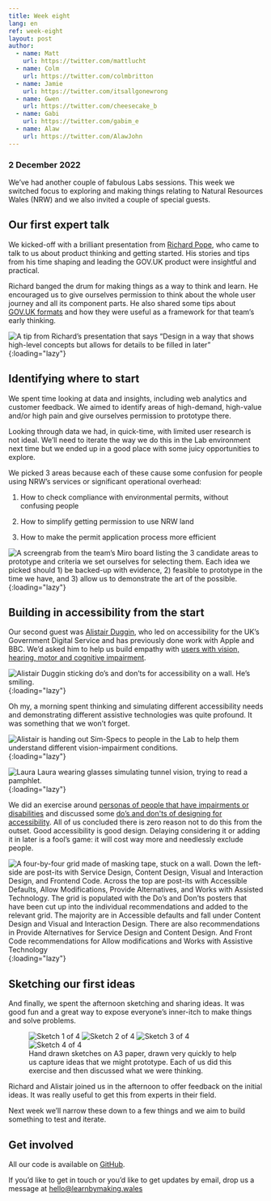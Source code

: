 ```yaml
---
title: Week eight
lang: en
ref: week-eight
layout: post
author:
  - name: Matt
    url: https://twitter.com/mattlucht
  - name: Colm
    url: https://twitter.com/colmbritton
  - name: Jamie
    url: https://twitter.com/itsallgonewrong
  - name: Gwen
    url: https://twitter.com/cheesecake_b
  - name: Gabi
    url: https://twitter.com/gabim_e
  - name: Alaw
    url: https://twitter.com/AlawJohn
---
```


### 2 December 2022

We’ve had another couple of fabulous Labs sessions. This week we switched focus to exploring and making things relating to Natural Resources Wales (NRW) and we also invited a couple of special guests.

## Our first expert talk

We kicked-off with a brilliant presentation from [Richard Pope](https://richardpope.org/), who came to talk to us about product thinking and getting started. His stories and tips from his time shaping and leading the GOV.UK product were insightful and practical.

Richard banged the drum for making things as a way to think and learn. He encouraged us to give ourselves permission to think about the whole user journey and all its component parts. He also shared some tips about [GOV.UK formats](https://flic.kr/p/An8WNz) and how they were useful as a framework for that team’s early thinking.

![A tip from Richard’s presentation that says “Design in a way that shows high-level concepts but allows for details to be filled in later”](/assets/images/papal-message.png){:loading="lazy"}


## Identifying where to start
We spent time looking at data and insights, including web analytics and customer feedback. We aimed to identify areas of high-demand, high-value and/or high pain and give ourselves permission to prototype there.  

Looking through data we had, in quick-time, with limited user research is not ideal. We’ll need to iterate the way we do this in the Lab environment next time but we ended up in a good place with some juicy opportunities to explore.

We picked 3 areas because each of these cause some confusion for people using NRW’s services or significant operational overhead:

1. How to check compliance with environmental permits, without confusing people

1. How to simplify getting permission to use NRW land 

1. How to make the permit application process more efficient

![A screengrab from the team’s Miro board listing the 3 candidate areas to prototype and criteria we set ourselves for selecting them. Each idea we picked should 1) be backed-up with evidence, 2) feasible to prototype in the time we have, and 3) allow us to demonstrate the art of the possible.](/assets/images/where-to-start.png){:loading="lazy"}


## Building in accessibility from the start
Our second guest was [Alistair Duggin](https://alistairduggin.com), who led on accessibility for the UK’s Government Digital Service and has previously done work with Apple and BBC. We’d asked him to help us build empathy with [users with vision, hearing, motor and cognitive impairment](https://accessibility.blog.gov.uk/2016/05/16/consider-the-range-of-people-that-will-use-your-product-or-service/). 

![Alistair Duggin sticking do’s and don’ts for accessibility on a wall.  He’s smiling.](/assets/images/alistair-duggin-smiling.jpeg){:loading="lazy"}

Oh my, a morning spent thinking and simulating different accessibility needs and demonstrating different assistive technologies was quite profound.  It was something that we won’t forget.

![Alistair is handing out Sim-Specs to people in the Lab to help them understand different vision-impairment conditions.](/assets/images/handing-out-specs.jpeg){:loading="lazy"}

![Laura Laura wearing glasses simulating tunnel vision, trying to read a pamphlet.](/assets/images/laura-sim-specs.jpeg){:loading="lazy"}

We did an exercise around [personas of people that have impairments or disabilities](https://www.gov.uk/government/publications/understanding-disabilities-and-impairments-user-profiles) and discussed some [do’s and don'ts of designing for accessibility](https://accessibility.blog.gov.uk/2016/09/02/dos-and-donts-on-designing-for-accessibility/).  All of us concluded there is zero reason not to do this from the outset. Good accessibility is good design. Delaying considering it or adding it in later is a fool’s game: it will cost way more and needlessly exclude people. 

![A four-by-four grid made of masking tape, stuck on a wall.  Down the left-side are post-its with Service Design, Content Design, Visual and Interaction Design, and Frontend Code.  Across the top are post-its with Accessible Defaults, Allow Modifications, Provide Alternatives, and Works with Assisted Technology.  The grid is populated with the Do’s and Don’ts posters that have been cut up into the individual recommendations and added to the relevant grid.  The majority are in Accessible defaults and fall under Content Design and Visual and Interaction Design. There are also recommendations in Provide Alternatives for Service Design and Content Design. And Front Code recommendations for Allow modifications and Works with Assistive Technology](/assets/images/accessibility-grid.jpeg){:loading="lazy"}


## Sketching our first ideas
And finally, we spent the afternoon sketching and sharing ideas.  It was good fun and a great way to expose everyone’s inner-itch to make things and solve problems.

<figure class="app-multi-image">
  <img src="/assets/images/sketch1.jpeg" alt="Sketch 1 of 4" loading="lazy">
  <img src="/assets/images/sketch-lucinda.jpg" alt="Sketch 2 of 4" loading="lazy">
  <img src="/assets/images/sketch3.jpeg" alt="Sketch 3 of 4" loading="lazy">
  <img src="/assets/images/sketch4.jpeg" alt="Sketch 4 of 4" loading="lazy">
  <figcaption class="app-multi-image__caption">Hand drawn sketches on A3 paper, drawn very quickly to help us capture ideas that we might prototype. Each of us did this exercise and then discussed what we were thinking.</figcaption>
</figure>

Richard and Alistair joined us in the afternoon to offer feedback on the initial ideas. It was really useful to get this from experts in their field.

Next week we’ll narrow these down to a few things and we aim to build something to test and iterate. 


## Get involved
All our code is available on [GitHub](https://github.com/orgs/learnbymakingwales/repositories).

If you’d like to get in touch or you’d like to get updates by email, drop us a message at [hello@learnbymaking.wales](mailTo:hello@learnbymaking.wales)
